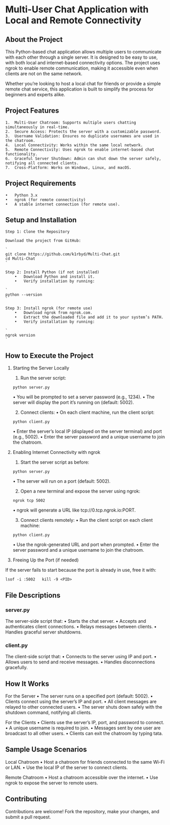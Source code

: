 
# Multi-User Chat Application with Local and Remote Connectivity

## About the Project

This Python-based chat application allows multiple users to communicate with each other through a single server. It is designed to be easy to use, with both local and internet-based connectivity options. The project uses ngrok to enable remote communication, making it accessible even when clients are not on the same network.

Whether you’re looking to host a local chat for friends or provide a simple remote chat service, this application is built to simplify the process for beginners and experts alike.

## Project Features

	1.	Multi-User Chatroom: Supports multiple users chatting simultaneously in real-time.
	2.	Secure Access: Protects the server with a customizable password.
	3.	Username Validation: Ensures no duplicate usernames are used in the chatroom.
	4.	Local Connectivity: Works within the same local network.
	5.	Remote Connectivity: Uses ngrok to enable internet-based chat functionality.
	6.	Graceful Server Shutdown: Admin can shut down the server safely, notifying all connected clients.
	7.	Cross-Platform: Works on Windows, Linux, and macOS.

## Project Requirements
	•	Python 3.x
	•	ngrok (for remote connectivity)
	•	A stable internet connection (for remote use).

## Setup and Installation

	Step 1: Clone the Repository

	Download the project from GitHub:
	
	`
	git clone https://github.com/k1rbyd/Multi-Chat.git  
	cd Multi-Chat  
	`
	
	Step 2: Install Python (if not installed)
		•	Download Python and install it.
		•	Verify installation by running:
	 
	`
	python --version  
	`
	
	Step 3: Install ngrok (for remote use)
		•	Download ngrok from ngrok.com.
		•	Extract the downloaded file and add it to your system’s PATH.
		•	Verify installation by running:
	
	`
	ngrok version  
	`

## How to Execute the Project

1. Starting the Server Locally

	1.	Run the server script:

	`
	python server.py  
	`

	•	You will be prompted to set a server password (e.g., 1234).
	•	The server will display the port it’s running on (default: 5002).

	2.	Connect clients:
	•	On each client machine, run the client script:
	
 	`
	python client.py  
	`

	•	Enter the server’s local IP (displayed on the server terminal) and port (e.g., 5002).
	•	Enter the server password and a unique username to join the chatroom.

2. Enabling Internet Connectivity with ngrok
	
 	1.	Start the server script as before:

	`
	python server.py  
	`

	•	The server will run on a port (default: 5002).

	2.	Open a new terminal and expose the server using ngrok:

	`
	ngrok tcp 5002  
	`

	•	ngrok will generate a URL like tcp://0.tcp.ngrok.io:PORT.

	3.	Connect clients remotely:
	•	Run the client script on each client machine:

	`
	python client.py  
	`

	•	Use the ngrok-generated URL and port when prompted.
	•	Enter the server password and a unique username to join the chatroom.

3. Freeing Up the Port (if needed)

If the server fails to start because the port is already in use, free it with:

`
lsof -i :5002  
kill -9 <PID>  
`

## File Descriptions

### server.py

The server-side script that:
	•	Starts the chat server.
	•	Accepts and authenticates client connections.
	•	Relays messages between clients.
	•	Handles graceful server shutdowns.

### client.py

The client-side script that:
	•	Connects to the server using IP and port.
	•	Allows users to send and receive messages.
	•	Handles disconnections gracefully.

## How It Works

For the Server
	•	The server runs on a specified port (default: 5002).
	•	Clients connect using the server’s IP and port.
	•	All client messages are relayed to other connected users.
	•	The server shuts down safely with the shutdown command, notifying all clients.

For the Clients
	•	Clients use the server’s IP, port, and password to connect.
	•	A unique username is required to join.
	•	Messages sent by one user are broadcast to all other users.
	•	Clients can exit the chatroom by typing tata.

## Sample Usage Scenarios

Local Chatroom
	•	Host a chatroom for friends connected to the same Wi-Fi or LAN.
	•	Use the local IP of the server to connect clients.

Remote Chatroom
	•	Host a chatroom accessible over the internet.
	•	Use ngrok to expose the server to remote users.

## Contributing

Contributions are welcome! Fork the repository, make your changes, and submit a pull request.

